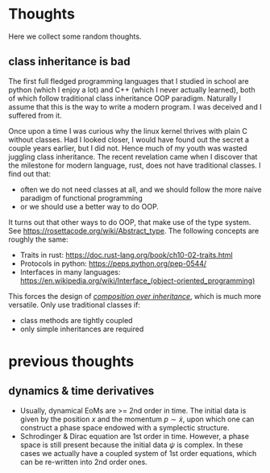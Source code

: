 # Thoughts

Here we collect some random thoughts.

## class inheritance is bad

The first full fledged programming languages that I studied in school are python (which I enjoy a lot) and C++ (which I never actually learned), both of which follow traditional class inheritance OOP paradigm. Naturally I assume that this is the way to write a modern program. I was deceived and I suffered from it.

Once upon a time I was curious why the linux kernel thrives with plain C without classes. Had I looked closer, I would have found out the secret a couple years earlier, but I did not. Hence much of my youth was wasted juggling class inheritance. The recent revelation came when I discover that the milestone for modern language, rust, does not have traditional classes. I find out that:

- often we do not need classes at all, and we should follow the more naive paradigm of functional programming
- or we should use a better way to do OOP.

It turns out that other ways to do OOP, that make use of the type system. See https://rosettacode.org/wiki/Abstract_type. The following concepts are roughly the same:

- Traits in rust: https://doc.rust-lang.org/book/ch10-02-traits.html
- Protocols in python: https://peps.python.org/pep-0544/
- Interfaces in many languages: https://en.wikipedia.org/wiki/Interface_(object-oriented_programming)

This forces the design of [_composition over inheritance_](https://en.wikipedia.org/wiki/Composition_over_inheritance), which is much more versatile. Only use traditional classes if:

- class methods are tightly coupled
- only simple inheritances are required

# previous thoughts

## dynamics & time derivatives

- Usually, dynamical EoMs are >= 2nd order in time. The initial data is given by the position $x$ and the momentum $p\sim\dot{x}$, upon which one can construct a phase space endowed with a symplectic structure.
- Schrodinger & Dirac equation are 1st order in time. However, a phase space is still present because the initial data $\psi$ is complex. In these cases we actually have a coupled system of 1st order equations, which can be re-written into 2nd order ones.

